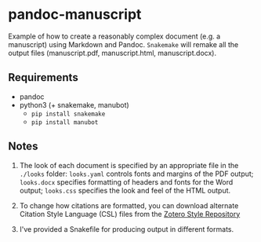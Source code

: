 # pandoc-manuscript

Example of how to create a reasonably complex document (e.g. a manuscript) using Markdown and Pandoc. 
`Snakemake` will remake all the output files (manuscript.pdf, manuscript.html,
manuscript.docx).

## Requirements

* pandoc
* python3 (+ snakemake, manubot)
    * `pip install snakemake` 
    * `pip install manubot` 

## Notes

1. The look of each document is specified by an appropriate file in the `./looks` folder: `looks.yaml` controls fonts and margins of the PDF output; `looks.docx` specifies formatting of headers and fonts for the Word output; `looks.css` specifies the look and feel of the HTML output.

2. To change how citations are formatted, you can download alternate Citation Style Language (CSL) files from the [Zotero Style Repository](https://www.zotero.org/styles)

3. I've provided a Snakefile for producing output in different formats.
